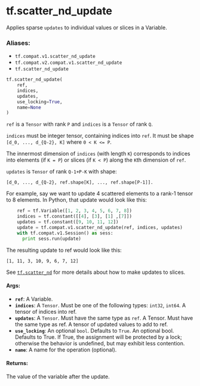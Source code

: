 <div itemscope itemtype="http://developers.google.com/ReferenceObject">
<meta itemprop="name" content="tf.scatter_nd_update" />
<meta itemprop="path" content="Stable" />
</div>

# tf.scatter_nd_update

Applies sparse `updates` to individual values or slices in a Variable.

### Aliases:

* `tf.compat.v1.scatter_nd_update`
* `tf.compat.v2.compat.v1.scatter_nd_update`
* `tf.scatter_nd_update`

``` python
tf.scatter_nd_update(
    ref,
    indices,
    updates,
    use_locking=True,
    name=None
)
```

<!-- Placeholder for "Used in" -->

`ref` is a `Tensor` with rank `P` and `indices` is a `Tensor` of rank `Q`.

`indices` must be integer tensor, containing indices into `ref`.
It must be shape `[d_0, ..., d_{Q-2}, K]` where `0 < K <= P`.

The innermost dimension of `indices` (with length `K`) corresponds to
indices into elements (if `K = P`) or slices (if `K < P`) along the `K`th
dimension of `ref`.

`updates` is `Tensor` of rank `Q-1+P-K` with shape:

```
[d_0, ..., d_{Q-2}, ref.shape[K], ..., ref.shape[P-1]].
```

For example, say we want to update 4 scattered elements to a rank-1 tensor to
8 elements. In Python, that update would look like this:

```python
    ref = tf.Variable([1, 2, 3, 4, 5, 6, 7, 8])
    indices = tf.constant([[4], [3], [1] ,[7]])
    updates = tf.constant([9, 10, 11, 12])
    update = tf.compat.v1.scatter_nd_update(ref, indices, updates)
    with tf.compat.v1.Session() as sess:
      print sess.run(update)
```

The resulting update to ref would look like this:

    [1, 11, 3, 10, 9, 6, 7, 12]

See <a href="../tf/scatter_nd.md"><code>tf.scatter_nd</code></a> for more details about how to make updates to
slices.

#### Args:


* <b>`ref`</b>: A Variable.
* <b>`indices`</b>: A `Tensor`. Must be one of the following types: `int32`, `int64`.
  A tensor of indices into ref.
* <b>`updates`</b>: A `Tensor`. Must have the same type as `ref`.
  A Tensor. Must have the same type as ref. A tensor of updated
  values to add to ref.
* <b>`use_locking`</b>: An optional `bool`. Defaults to `True`.
  An optional bool. Defaults to True. If True, the assignment will
  be protected by a lock; otherwise the behavior is undefined,
  but may exhibit less contention.
* <b>`name`</b>: A name for the operation (optional).


#### Returns:

The value of the variable after the update.
